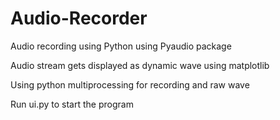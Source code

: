 # Audio-Recorder

Audio recording using Python using Pyaudio package 

Audio stream gets displayed as dynamic wave using matplotlib

Using python multiprocessing for recording and raw wave

Run ui.py to start the program
